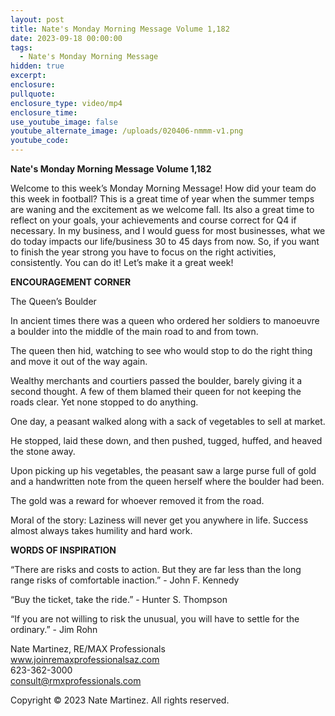 ```yaml
---
layout: post
title: Nate's Monday Morning Message Volume 1,182
date: 2023-09-18 00:00:00
tags:
  - Nate's Monday Morning Message
hidden: true
excerpt:
enclosure:
pullquote:
enclosure_type: video/mp4
enclosure_time:
use_youtube_image: false
youtube_alternate_image: /uploads/020406-nmmm-v1.png
youtube_code:
---
```

**Nate's Monday Morning Message Volume 1,182**

Welcome to this week’s Monday Morning Message! How did your team do this week in football? This is a great time of year when the summer temps are waning and the excitement as we welcome fall. Its also a great time to reflect on your goals, your achievements and course correct for Q4 if necessary. In my business, and I would guess for most businesses, what we do today impacts our life/business 30 to 45 days from now. So, if you want to finish the year strong you have to focus on the right activities, consistently. You can do it! Let’s make it a great week!

**ENCOURAGEMENT CORNER**&nbsp;

The Queen’s Boulder

In ancient times there was a queen who ordered her soldiers to manoeuvre a boulder into the middle of the main road to and from town.

The queen then hid, watching to see who would stop to do the right thing and move it out of the way again.

Wealthy merchants and courtiers passed the boulder, barely giving it a second thought. A few of them blamed their queen for not keeping the roads clear. Yet none stopped to do anything.

One day, a peasant walked along with a sack of vegetables to sell at market.

He stopped, laid these down, and then pushed, tugged, huffed, and heaved the stone away.

Upon picking up his vegetables, the peasant saw a large purse full of gold and a handwritten note from the queen herself where the boulder had been.

The gold was a reward for whoever removed it from the road.

Moral of the story: Laziness will never get you anywhere in life. Success almost always takes humility and hard work.

**WORDS OF INSPIRATION**

“There are risks and costs to action. But they are far less than the long range risks of comfortable inaction.” - John F. Kennedy

“Buy the ticket, take the ride.” - Hunter S. Thompson

“If you are not willing to risk the unusual, you will have to settle for the ordinary.” - Jim Rohn

Nate Martinez, RE/MAX Professionals<br>www.joinremaxprofessionalsaz.com<br>623-362-3000<br>consult@rmxprofessionals.com

Copyright © 2023 Nate Martinez. All rights reserved.